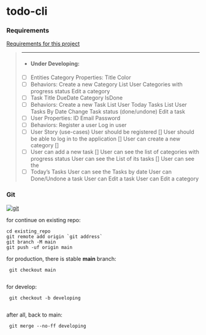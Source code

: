 # todo-cli

<h3>Requirements</h3>

[Requirements for this project](docs/Requirements)

> ---
> - <h4>Under Developing:</h4>
> - [ ] Entities Category Properties: Title Color
> - [ ] Behaviors: Create a new Category List User Categories with progress status Edit a category
> - [ ] Task Title DueDate Category IsDone
> - [ ] Behaviors: Create a new Task List User Today Tasks List User Tasks By Date Change Task status (done/undone) Edit a task
> - [ ] User Properties: ID Email Password
> - [ ] Behaviors: Register a user Log in user
> - [ ] User Story (use-cases) User should be registered [] User should be able to log in to the application [] User can create a new category [] 
> - [ ] User can add a new task [] User can see the list of categories with progress status User can see the List of its tasks [] User can see the 
> - [ ] Today’s Tasks User can see the Tasks by date User can Done/Undone a task User can Edit a task User can Edit a category



<h3>Git</h3>
<p align="left">
<a href="" 
target="_blank"><img src="https://img.shields.io/badge/git-%23F05033.svg?style=for-the-badge&logo=git&logoColor=white" alt="git" /></a>&nbsp;
</p>


for continue on existing repo:
````
cd existing_repo
git remote add origin `git address`
git branch -M main
git push -uf origin main

````


for production, there is stable **main** branch:

```` 
 git checkout main
 
````

for develop:

```` 
 git checkout -b developing
 
````
after all, back to main:
```` 
 git merge --no-ff developing
 
````
